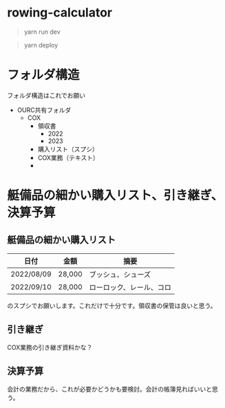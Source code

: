 # rowing-calculator

> yarn run dev

> yarn deploy

# フォルダ構造
フォルダ構造はこれでお願い

- OURC共有フォルダ
  - COX
    - 領収書
      - 2022
      - 2023
    - 購入リスト（スプシ）
    - COX業務（テキスト）
    - 


# 艇備品の細かい購入リスト、引き継ぎ、決算予算
## 艇備品の細かい購入リスト
|日付|金額|摘要|
|---|---|---|
|2022/08/09|28,000|ブッシュ、シューズ|
|2022/09/10|28,000|ローロック、レール、コロ|

のスプシでお願いします。これだけで十分です。領収書の保管は良いと思う。

## 引き継ぎ
COX業務の引き継ぎ資料かな？

## 決算予算
会計の業務だから、これが必要かどうかも要検討。会計の帳簿見ればいいと思う。

